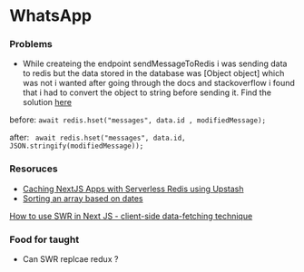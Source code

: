 # WhatsApp

### Problems

-   While createing the endpoint sendMessageToRedis i was sending data to redis but the data stored in the database was [Object object] which was not i wanted after going through the docs and stackoverflow i found that i had to convert the object to string before sending it. Find the solution [here](https://stackoverflow.com/questions/8694871/node-js-store-objects-in-redis)

before: `await redis.hset("messages", data.id , modifiedMessage); `

after: ` await redis.hset("messages", data.id, JSON.stringify(modifiedMessage));`

### Resoruces

-   [Caching NextJS Apps with Serverless Redis using Upstash](https://flatlogic.com/blog/caching-nextjs-apps-with-serverless-redis-using-upstash/)
-   [Sorting an array based on dates](https://www.scaler.com/topics/javascript-sort-an-array-of-objects/)

[How to use SWR in Next JS - client-side data-fetching technique](https://cloudcoders.xyz/blog/how-to-use-swr-in-next-js-client-side-data-fetching-technique/)

### Food for taught

-   Can SWR replcae redux ?
